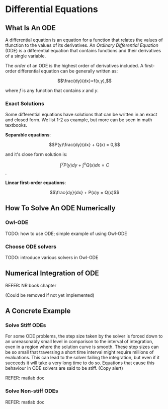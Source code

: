 # Differential Equations


## What Is An ODE

A differential equation is an equation for a function that relates the values of tfunction to the values of its derivatives. 
An *Ordinary Differential Equation* (ODE) is a differential equation that contains functions and their derivatives of a single variable. 

The *order* of an ODE is the highest order of derivatives included. 
A first-order differential equation can be generally written as:

$$\frac{dy}{dx}=f(x,y),$$

where $f$ is any function that contains $x$ and $y$.


### Exact Solutions 

Some differential equations have solutions that can be written in an exact and closed form.
We list 1-2 as example, but more can be seen in math textbooks.

**Separable equations**: 

$$P(y)\frac{dy}{dx} + Q(x) = 0,$$

and it's close form solution is:

$$\int^{y}P(y)dy + \int^{x}Q(x)dx = C$$.


**Linear first-order equations**:

$$\frac{dy}{dx} + P(x)y = Q(x)$$


## How To Solve An ODE Numerically

### Owl-ODE

TODO: how to use ODE; simple example of using Owl-ODE

### Choose ODE solvers

TODO: introduce various solvers in Owl-ODE

## Numerical Integration of ODE

REFER: NR book chapter 

(Could be removed if not yet implemented)

## A Concrete Example

### Solve Stiff ODEs

For some ODE problems, the step size taken by the solver is forced down to an unreasonably small level in comparison to the interval of integration, even in a region where the solution curve is smooth. These step sizes can be so small that traversing a short time interval might require millions of evaluations. This can lead to the solver failing the integration, but even if it succeeds it will take a very long time to do so.
Equations that cause this behaviour in ODE solvers are said to be stiff. (Copy alert)

REFER: matlab doc 

### Solve Non-stiff ODEs

REFER: matlab doc 
